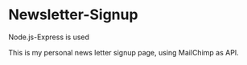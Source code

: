 # Newsletter-Signup
Node.js-Express is used 

This is my personal news letter signup page, using MailChimp as API. 
